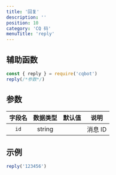 ```yaml
---
title: '回复'
description: ''
position: 10
category: 'CQ 码'
menuTitle: 'reply'
---
```


## 辅助函数

```js
const { reply } = require('cqbot')
reply(/*参数*/)
```

## 参数

| 字段名 | 数据类型 | 默认值 | 说明 |
| :---: | :---: | :---: | :---: |
| `id` | string | | 消息 ID |

## 示例

```js
reply('123456')
```
